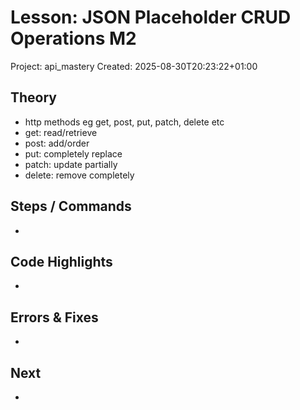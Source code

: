 # Lesson: JSON Placeholder CRUD Operations M2
Project: api_mastery
Created: 2025-08-30T20:23:22+01:00

## Theory
- http methods eg get, post, put, patch, delete etc
- get: read/retrieve
- post: add/order
- put: completely replace
- patch: update partially
- delete: remove completely

## Steps / Commands
-

## Code Highlights
-

## Errors & Fixes
-

## Next
-
